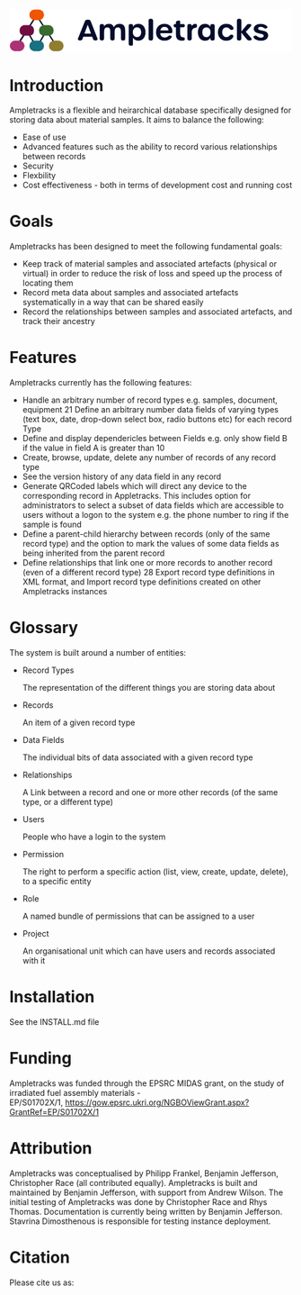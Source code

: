 ![Ampletracks Logo](www/images/ampletracks-logo.svg "Ampletracks Logo")

# Introduction

Ampletracks is a flexible and heirarchical database specifically designed for storing data about material samples. It aims to balance the following:
- Ease of use
- Advanced features such as the ability to record various relationships between records
- Security
- Flexbility
- Cost effectiveness - both in terms of development cost and running cost

# Goals

Ampletracks has been designed to meet the following fundamental goals:
- Keep track of material samples and associated artefacts (physical or virtual) in order to reduce the risk of loss and speed up the process of locating them
- Record meta data about samples and associated artefacts systematically in a way that can be shared easily
- Record the relationships between samples and associated artefacts, and track their ancestry

# Features

Ampletracks currently has the following features:
- Handle an arbitrary number of record types e.g. samples, document, equipment 21 Define an arbitrary number data fields of varying types (text box, date, drop-down select box, radio buttons etc) for each record Type
- Define and display dependericles between Fields e.g. only show field B if the value in field A is greater than 10
- Create, browse, update, delete any number of records of any record type
- See the version history of any data field in any record
- Generate QRCoded labels which will direct any device to the corresponding record in Appletracks. This includes option for administrators to select a subset of data fields which are accessible to users without a logon to the system e.g. the phone number to ring if the sample is found
- Define a parent-child hierarchy between records (only of the same record type) and the option to mark the values of some data fields as being inherited from the parent record
- Define relationships that link one or more records to another record (even of a different record type) 28 Export record type definitions in XML format, and Import record type definitions created on other Ampletracks instances

# Glossary

The system is built around a number of entities:

- Record Types

    The representation of the different things you are storing data about
    
- Records

    An item of a given record type

- Data Fields

    The individual bits of data associated with a given record type

- Relationships

    A Link between a record and one or more other records (of the same type, or a different type)

- Users

    People who have a login to the system

- Permission

    The right to perform a specific action (list, view, create, update, delete), to a specific entity

- Role

    A named bundle of permissions that can be assigned to a user

- Project

    An organisational unit which can have users and records associated with it

# Installation

See the INSTALL.md file

# Funding

Ampletracks was funded through the EPSRC MIDAS grant, on the study of irradiated fuel assembly materials  - EP/S01702X/1, https://gow.epsrc.ukri.org/NGBOViewGrant.aspx?GrantRef=EP/S01702X/1

# Attribution

Ampletracks was conceptualised by Philipp Frankel, Benjamin Jefferson, Christopher Race (all contributed equally). Ampletracks is built and maintained by Benjamin Jefferson, with support from Andrew Wilson. The initial testing of Ampletracks was done by Christopher Race and Rhys Thomas. Documentation is currently being written by Benjamin Jefferson. Stavrina Dimosthenous is responsible for testing instance deployment.

# Citation

Please cite us as:

